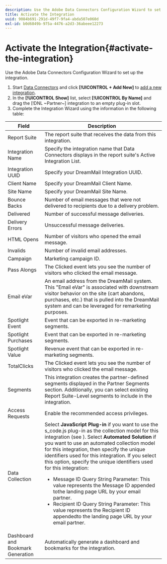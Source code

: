 ```yaml
---
description: Use the Adobe Data Connectors Configuration Wizard to set up the integration.
title: Activate the Integration
uuid: 9084b691-291d-49f7-9fa4-abda507e060d
exl-id: b0d6849b-975a-4476-a2d3-36abeee12273
---
```

# Activate the Integration{#activate-the-integration}

Use the Adobe Data Connectors Configuration Wizard to set up the integration.

1. Start [Data Connectors](https://experienceleague.adobe.com/docs/analytics/import/dataconnectors/getting-started-data-connectors.html) and click **[!UICONTROL + Add New]** to [add a new integration](https://experienceleague.adobe.com/docs/analytics/import/dataconnectors/getting-started-data-connectors.html).
1. In the **[!UICONTROL Show]** list, select **[!UICONTROL By Name]** and drag the [!DNL ~Partner~] integration to an empty plug-in slot.
1. Complete the Integration Wizard using the information in the following table:

| Field | Description |
|--- |--- |
|Report Suite| The report suite that receives the data from this integration.|
|Integration Name|Specify the integration name that Data Connectors displays in the report suite's Active Integration List.|
|Integration UUID|Specify your DreamMail Integration UUID.|
|Client Name | Specify your DreamMail Client Name.|
|Site Name| Specify your DreamMail Site Name.|
|Bounce Backs| Number of email messages that were not delivered to recipients due to a delivery problem.|
|Delivered| Number of successful message deliveries.|
|Delivery Errors|Unsuccessful message deliveries.|
|HTML Opens| Number of visitors who opened the email message.|
|Invalids| Number of invalid email addresses.|
|Campaign|Marketing campaign ID.|
|Pass Alongs| The Clicked event lets you see the number of visitors who clicked the email message.|
|Email eVar|An email address from the DreamMail system. This "Email eVar" is associated with downstream visitor behavior on the site (cart abandons, purchases, etc.) that is pulled into the DreamMail system and can be leveraged for remarketing purposes.|
|Spotlight Event |Event that can be exported in re-marketing segments.|
|Spotlight Purchases |Event that can be exported in re-marketing segments.|
|Spotlight Value| Revenue event that can be exported in re-marketing segments.|
|TotalClicks| The Clicked event lets you see the number of visitors who clicked the email message.|
|Segments|This integration creates the partner-defined segments displayed in the Partner Segments section. Additionally, you can select existing Report Suite-Level segments to include in the integration.|
|Access Requests| Enable the recommended access privileges.|
|Data Collection|Select **JavaScript Plug-in** if you want to use the s_code.js plug-in as the collection model for this integration (see ). Select **Automated Solution** if you want to use an automated collection model for this integration, then specify the unique identifiers used for this integration. If you select this option, specify the unique identifiers used for this integration:<ul><li>Message ID Query String Parameter: This value represents the Message ID appended tothe landing page URL by your email partner.</li><li>Recipient ID Query String Parameter: This value represents the Recipient ID appendedto the landing page URL by your email partner.</li></ul>|
|Dashboard and Bookmark Generation|Automatically generate a dashboard and bookmarks for the integration.|
